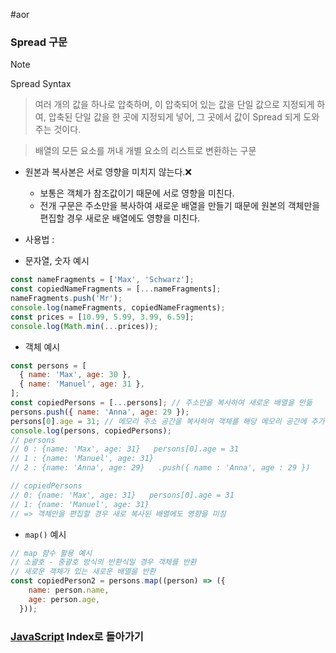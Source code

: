 #aor
### Spread 구문
>[!note]
>Spread Syntax
>
>> 여러 개의 값을 하나로 압축하며, 이 압축되어 있는 값을 단일 값으로 지정되게 하여, 압축된 단일 값을 한 곳에 지정되게 넣어, 그 곳에서 값이 Spread 되게 도와주는 것이다.
>
>> 배열의 모든 요소를 꺼내 개별 요소의 리스트로 변환하는 구문

- 원본과 복사본은 서로 영향을 미치지 않는다.❌
	- 보통은 객체가 참조값이기 때문에 서로 영향을 미친다.
	- 전개 구문은 주소만을 복사하여 새로운 배열을 만들기 때문에 원본의 객체만을 편집할  경우 새로운 배열에도 영향을 미친다.

- 사용법 :
- 문자열, 숫자 예시
```js
const nameFragments = ['Max', 'Schwarz'];
const copiedNameFragments = [...nameFragments];
nameFragments.push('Mr');
console.log(nameFragments, copiedNameFragments);
const prices = [10.99, 5.99, 3.99, 6.59];
console.log(Math.min(...prices));
```

- 객체 예시
```js
const persons = [
  { name: 'Max', age: 30 },
  { name: 'Manuel', age: 31 },
];
const copiedPersons = [...persons]; // 주소만을 복사하여 새로운 배열을 만듦
persons.push({ name: 'Anna', age: 29 });
persons[0].age = 31; // 메모리 주소 공간을 복사하여 객체를 해당 메모리 공간에 추가
console.log(persons, copiedPersons);
// persons
// 0 : {name: 'Max', age: 31}   persons[0].age = 31
// 1 : {name: 'Manuel', age: 31}
// 2 : {name: 'Anna', age: 29}   .push({ name : 'Anna', age : 29 })

// copiedPersons
// 0: {name: 'Max', age: 31}   persons[0].age = 31
// 1: {name: 'Manuel', age: 31}
// => 객체만을 편집할 경우 새로 복사된 배열에도 영향을 미침
```

- `map()` 예시
```js
// map 함수 활용 예시
// 소괄호 - 중괄호 방식의 반환식일 경우 객체를 반환
// 새로운 객체가 있는 새로운 배열을 반환
const copiedPerson2 = persons.map((person) => ({
    name: person.name,
    age: person.age,
  }));
```

### [JavaScript](../../../Dev-Index/JavaScript.md) Index로 돌아가기